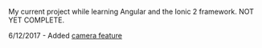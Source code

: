 
My current project while learning Angular and the Ionic 2 framework.  NOT YET COMPLETE.  

6/12/2017 - Added [camera feature](https://ionicframework.com/docs/native/camera/) 

